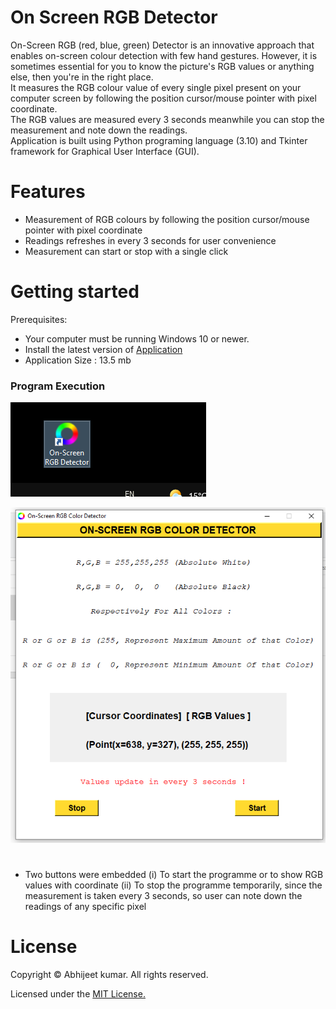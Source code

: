 # On Screen RGB Detector
On-Screen RGB (red, blue, green) Detector is an innovative approach that enables on-screen colour detection with few hand gestures. 
However, it is sometimes essential for you to know the picture's RGB values or anything else, then you're in the right place. </br>
It measures the RGB colour value of every single pixel present on your computer screen by following the position cursor/mouse pointer with pixel coordinate.</br>
The RGB values are measured every 3 seconds meanwhile you can stop the measurement and note down the readings.</br>
Application is built using Python programing language (3.10) and Tkinter framework for Graphical User Interface (GUI).

# Features
* Measurement of RGB colours by following the position cursor/mouse pointer with pixel coordinate
* Readings refreshes in every 3 seconds for user convenience
* Measurement can start or stop with a single click

# Getting started
Prerequisites:

* Your computer must be running Windows 10 or newer.
* Install the latest version of [Application](https://github.com/4BH1J337/On-Screen-RGB-Detector/releases/download/v1.1/On-Screen.RGB.Detector_setup.exe)
* Application Size : 13.5 mb 

### Program Execution
![after installation icon](after-installation1.png)

![Running](input%20and%20output1.png)
#

* Two buttons were embedded (i) To start the programme or to show RGB values with coordinate (ii) To stop the programme temporarily, since the measurement is taken every 3 seconds, so user can note down the readings of any specific pixel

# License

Copyright © Abhijeet kumar. All rights reserved.

Licensed under the [MIT License.](https://github.com/4BH1J337/Volume-Calculator/blob/main/LICENSE)
